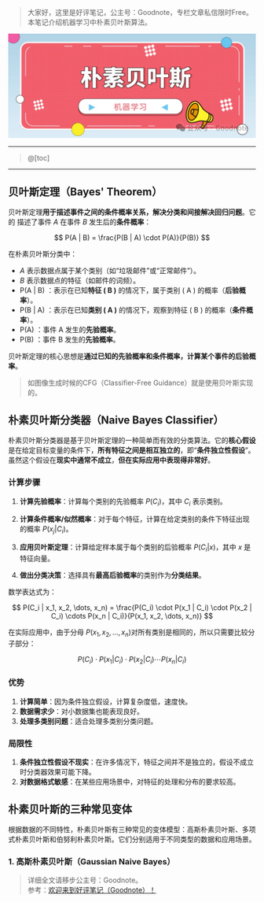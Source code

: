 ﻿> 大家好，这里是好评笔记，公主号：Goodnote，专栏文章私信限时Free。本笔记介绍机器学习中朴素贝叶斯算法。

![在这里插入图片描述](https://github.com/GoodnoteX/Ai_Interview/blob/main/机器学习笔记/image/6.jpg)

---

>@[toc]
---
## 贝叶斯定理（Bayes' Theorem）
贝叶斯定理**用于描述事件之间的条件概率关系，解决分类和间接解决回归问题**。它的
描述了事件 $A$ 在事件 $B$ 发生后的**条件概率**：

$$
P(A | B) = \frac{P(B | A) \cdot P(A)}{P(B)}
$$

在朴素贝叶斯分类中：
- $A$ 表示数据点属于某个类别（如“垃圾邮件”或“正常邮件”）。
- $B$ 表示数据点的特征（如邮件的词频）。
- P(A | B) ：表示在已知**特征 \( B \)** 的情况下，属于类别 \( A \) 的概率（**后验概率**）。
- P(B | A) ：表示在已知**类别 \( A \)** 的情况下，观察到特征 \( B \) 的概率（**条件概率**）。
- P(A) ：事件 A 发生的**先验概率**。
- P(B) ：事件 B 发生的**先验概率**。

贝叶斯定理的核心思想是**通过已知的先验概率和条件概率，计算某个事件的后验概率**。

> 如图像生成时候的CFG（Classifier-Free Guidance）就是使用贝叶斯实现的。
## 朴素贝叶斯分类器（Naive Bayes Classifier）

朴素贝叶斯分类器是基于贝叶斯定理的一种简单而有效的分类算法。它的**核心假设**是在给定目标变量的条件下，**所有特征之间是相互独立的**，即“**条件独立性假设**”。虽然这个假设在**现实中通常不成立**，**但在实际应用中表现得非常好**。

### 计算步骤

1. **计算先验概率**：计算每个类别的先验概率 $P(C_i)$，其中 $C_i$ 表示类别。

2. **计算条件概率/似然概率**：对于每个特征，计算在给定类别的条件下特征出现的概率 $P(x_j | C_i)$。

3. **应用贝叶斯定理**：计算给定样本属于每个类别的后验概率 $P(C_i | x)$，其中 $x$ 是特征向量。

4. **做出分类决策**：选择具有**最高后验概率**的类别作为**分类结果**。

数学表达式为：

$$
P(C_i | x_1, x_2, \dots, x_n) = \frac{P(C_i) \cdot P(x_1 | C_i) \cdot P(x_2 | C_i) \cdots P(x_n | C_i)}{P(x_1, x_2, \dots, x_n)}
$$

在实际应用中，由于分母 $P(x_1, x_2, \dots, x_n)$对所有类别是相同的，所以只需要比较分子部分：

$$
P(C_i) \cdot P(x_1 | C_i) \cdot P(x_2 | C_i) \cdots P(x_n | C_i)
$$

### 优势
1. **计算简单**：因为条件独立假设，计算复杂度低，速度快。
2. **数据需求少**：对小数据集也能表现良好。
3. **处理多类别问题**：适合处理多类别分类问题。

### 局限性
1. **条件独立性假设不现实**：在许多情况下，特征之间并不是独立的，假设不成立时分类器效果可能下降。
2. **对数据格式敏感**：在某些应用场景中，对特征的处理和分布的要求较高。

## 朴素贝叶斯的三种常见变体

根据数据的不同特性，朴素贝叶斯有三种常见的变体模型：高斯朴素贝叶斯、多项式朴素贝叶斯和伯努利朴素贝叶斯。它们分别适用于不同类型的数据和应用场景。

### 1. 高斯朴素贝叶斯（Gaussian Naive Bayes）




> 详细全文请移步公主号：Goodnote。  
参考：[欢迎来到好评笔记（Goodnote）！](https://mp.weixin.qq.com/s/lCcceUHTrM7wOjnxkfrFsQ)
